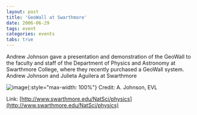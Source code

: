 ```yaml
---
layout: post
title: 'GeoWall at Swarthmore'
date: 2006-06-29
tags: event
categories: events
tabs: true
---
```


Andrew Johnson gave a presentation and demonstration of the GeoWall to the faculty and staff of the Department of Physics and Astronomy at Swarthmore College, where they recently purchased a GeoWall system.
Andrew Johnson and Julieta Aguilera at Swarthmore

![image](https://www.evl.uic.edu/output/originals/swarthmoresmall.jpg-srcw.jpg){:style="max-width: 100%"}
Credit: A. Johnson, EVL


Link: [http://www.swarthmore.edu/NatSci/physics](http://www.swarthmore.edu/NatSci/physics)

